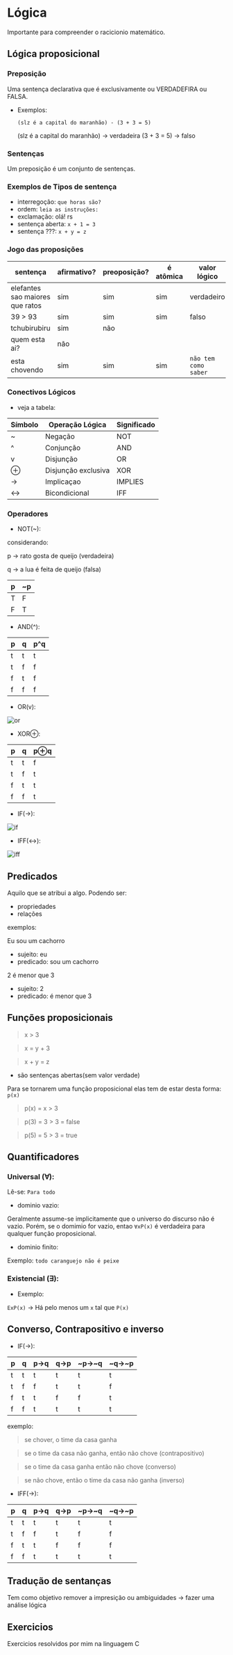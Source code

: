 # Lógica

Importante para compreender o racicionio matemático.

## Lógica proposicional

### Preposição

Uma sentença declarativa que é exclusivamente ou VERDADEFIRA ou FALSA.

- Exemplos:

  `(slz é a capital do maranhão) - (3 + 3 = 5)`

  (slz é a capital do maranhão) -> verdadeira
  (3 + 3 = 5) -> falso

### Sentenças

Um preposição é um conjunto de sentenças.

### Exemplos de Tipos de sentença

- interregoção: `que horas são?`
- ordem: `leia as instruções:`
- exclamação: olá! rs
- sentença aberta: `x + 1 = 3`
- sentença ???: `x + y = z`

### Jogo das proposições

| sentença                        | afirmativo? | preoposição? | é atômica | valor lógico         |
| ------------------------------- | ----------- | ------------ | --------- | -------------------- |
| elefantes sao maiores que ratos | sim         | sim          | sim       | verdadeiro           |
| 39 > 93                         | sim         | sim          | sim       | falso                |
| tchubirubiru                    | sim         | não          |           |                      |
| quem esta ai?                   | não         |              |           |                      |
| esta chovendo                   | sim         | sim          | sim       | `não tem como saber` |

### Conectivos Lógicos

- veja a tabela:

| Símbolo | Operação Lógica     | Significado |
| ------- | ------------------- | ----------- |
| ~       | Negação             | NOT         |
| ^       | Conjunção           | AND         |
| v       | Disjunção           | OR          |
| ⊕       | Disjunção exclusiva | XOR         |
| →       | Implicaçao          | IMPLIES     |
| ↔       | Bicondicional       | IFF         |

### Operadores

- NOT(~):

considerando:

p -> rato gosta de queijo (verdadeira)

q -> a lua é feita de queijo (falsa)

| p   | ~p  |
| --- | --- |
| T   | F   |
| F   | T   |

- AND(^):

| p   | q   | p^q |
| --- | --- | --- |
| t   | t   | t   |
| t   | f   | f   |
| f   | t   | f   |
| f   | f   | f   |

- OR(v):

![or](https://static.significados.com.br/foto/tabela-verdade-disjuncao.png)

- XOR⊕:

| p   | q   | p⊕q |
| --- | --- | --- |
| t   | t   | f   |
| t   | f   | t   |
| f   | t   | t   |
| f   | f   | t   |

- IF(→):

![if](https://static.significados.com.br/foto/tabela-verdade-condicional-ed.png)

- IFF(↔):

![iff](https://static.significados.com.br/foto/tabela-verdade-bicondicional.png)

## Predicados

Aquilo que se atribui a algo. Podendo ser:

- propriedades
- relações

exemplos:

Eu sou um cachorro

- sujeito: eu
- predicado: sou um cachorro

2 é menor que 3

- sujeito: 2
- predicado: é menor que 3

## Funções proposicionais

> x > 3

> x = y + 3

> x + y = z

- são sentenças abertas(sem valor verdade)

Para se tornarem uma função proposicional elas tem de estar desta forma: `p(x)`

> p(x) = x > 3

> p(3) = 3 > 3 = false

> p(5) = 5 > 3 = true

## Quantificadores

### Universal (∀):

Lê-se: `Para todo`

- dominio vazio:

Geralmente assume-se implicitamente que o universo do discurso não é vazio. Porém, se o domimio for vazio, entao `∀xP(x)` é verdadeira para qualquer função proposicional.

- dominio finito:

Exemplo: `todo caranguejo não é peixe`

### Existencial (∃):

- Exemplo:

`ExP(x)` -> Há pelo menos um `x` tal que `P(x)`

## Converso, Contrapositivo e inverso

- IF(→):

| p   | q   | p→q | q→p | ~p→~q | ~q→~p |
| --- | --- | --- | --- | ----- | ----- |
| t   | t   | t   | t   | t     | t     |
| t   | f   | f   | t   | t     | f     |
| f   | t   | t   | f   | f     | t     |
| f   | f   | t   | t   | t     | t     |

exemplo:

> se chover, o time da casa ganha

> se o time da casa não ganha, então não chove (contrapositivo)

> se o time da casa ganha então não chove (converso)

> se não chove, então o time da casa não ganha (inverso)

- IFF(→):

| p   | q   | p→q | q→p | ~p→~q | ~q→~p |
| --- | --- | --- | --- | ----- | ----- |
| t   | t   | t   | t   | t     | t     |
| t   | f   | f   | t   | f     | f     |
| f   | t   | t   | f   | f     | f     |
| f   | f   | t   | t   | t     | t     |

## Tradução de sentanças

Tem como objetivo remover a impresição ou ambiguidades -> fazer uma análise lógica

## Exercicios

Exercicios resolvidos por mim na linguagem C
